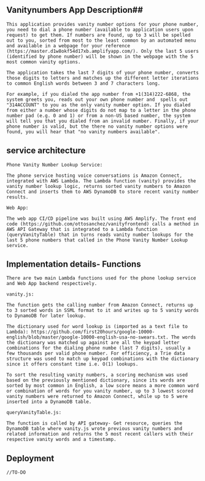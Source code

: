 ## Vanitynumbers App Description##
    This application provides vanity number options for your phone number, you need to dial a phone number (available to application users upon request) to get them. If numbers are found, up to 3 will be spelled out to you, sorted from most to the least common by an automated menu and available in a webpage for your reference (https://master.d1w8okf54d17xb.amplifyapp.com/). Only the last 5 users (identified by phone number) will be shown in the webpage with the 5 most common vanity options. 
    
    The application takes the last 7 digits of your phone number, converts those digits to letters and matches up the different letter iterations to common English words between 3 and 7 characters long.
    
    For example, if you dialed the app number from +1(314)222-6868, the system greets you, reads out your own phone number and  spells out "314ACCOUNT" to you as the only vanity number option. If you dialed from either a number whose digits do not map to a letter in the phone number pad (e.g. 0 and 1) or from a non-US based number, the system will tell you that you dialed from an invalid number. Finally, if your phone number is valid, but the there no vanity number options were found, you will hear that "no vanity numbers available". 

## service architecture ##
    Phone Vanity Number Lookup Service: 
    
    The phone service hosting voice conversations is Amazon Connect, integrated with AWS Lambda. The Lambda function (vanity) provides the vanity number lookup logic, returns sorted vanity numbers to Amazon Connect and inserts them to AWS DynamoDB to store recent vanity number results. 
    
    Web App: 
    
    The web app CI/CD pipeline was built using AWS Amplify. The front end code (https://github.com/ottosanchez/vanityfrontend) calls a method in AWS API Gateway that is integrated to a Lambda function (queryVanityTable) that in turns reads vanity number lookups for the last 5 phone numbers that called in the Phone Vanity Number Lookup service. 
  

## Implementation details- Functions ##
    There are two main Lambda functions used for the phone lookup service and Web App backend respectively.
    
    vanity.js: 

    The function gets the calling number from Amazon Connect, returns up to 3 sorted words in SSML format to it and writes up to 5 vanity words to DynamoDB for later lookup.

    The dictionary used for word lookup is (imported as a text file to Lambda): https://github.com/first20hours/google-10000-english/blob/master/google-10000-english-usa-no-swears.txt. The words the dictionary was matched up against are all the keypad letter combinations for the dialing phone numbe (last 7 digits), usually a few thousands per valid phone number. For efficiency, a Trie data structure was used to match up keypad combinations with the dictionary since it offers constant time i.e. O(1) lookups. 
  
    To sort the resulting vanity numbers, a scoring mechanism was used based on the previously mentioned dictionary, since its words are sorted by most common in English, a low score means a more common word or combination of words for you vanity number, up to 3 lowest scored vanity numbers were returned to Amazon Connect, while up to 5 were inserted into a DynamoDB table.
    
    queryVanityTable.js: 
    
    The function is called by API gateway- Get resource, queries the DynamoDB table where vanity.js wrote previous vanity numbers and related information and returns the 5 most recent callers with their respective vanity words and a timestamp.  

## Deployment ##
    //TO-DO

